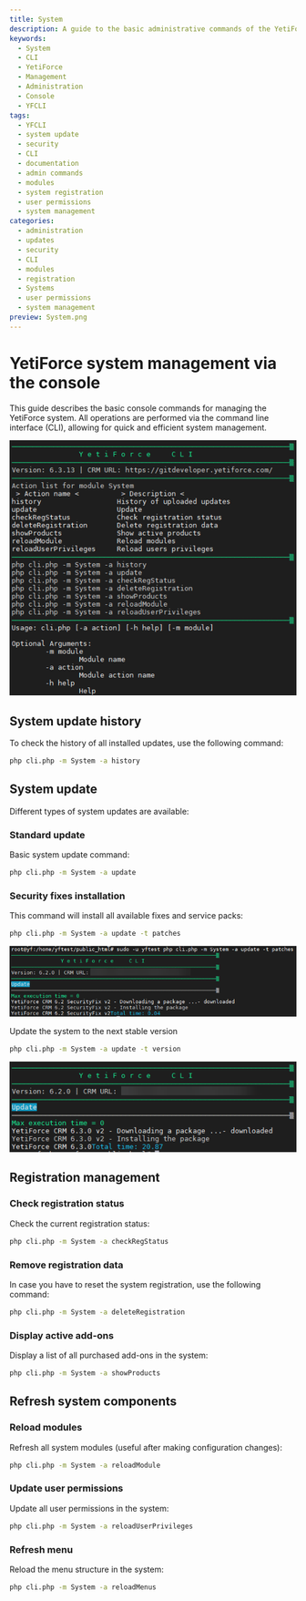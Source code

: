 ```yaml
---
title: System
description: A guide to the basic administrative commands of the YetiForce system
keywords:
  - System
  - CLI
  - YetiForce
  - Management
  - Administration
  - Console
  - YFCLI
tags:
  - YFCLI
  - system update
  - security
  - CLI
  - documentation
  - admin commands
  - modules
  - system registration
  - user permissions
  - system management
categories:
  - administration
  - updates
  - security
  - CLI
  - modules
  - registration
  - Systems
  - user permissions
  - system management
preview: System.png
---
```


# YetiForce system management via the console

This guide describes the basic console commands for managing the YetiForce system. All operations are performed via the command line interface (CLI), allowing for quick and efficient system management.

![System CLI](System.png)

## System update history

To check the history of all installed updates, use the following command:

```bash
php cli.php -m System -a history
```

## System update

Different types of system updates are available:

### Standard update

Basic system update command:

```bash
php cli.php -m System -a update
```

### Security fixes installation

This command will install all available fixes and service packs:

```bash
php cli.php -m System -a update -t patches
```

![System CLI](System-1.png)

Update the system to the next stable version

```bash
php cli.php -m System -a update -t version
```

![System CLI](System-2.png)

## Registration management

### Check registration status

Check the current registration status:

```bash
php cli.php -m System -a checkRegStatus
```

### Remove registration data

In case you have to reset the system registration, use the following command:

```bash
php cli.php -m System -a deleteRegistration
```

### Display active add-ons

Display a list of all purchased add-ons in the system:

```bash
php cli.php -m System -a showProducts
```

## Refresh system components

### Reload modules

Refresh all system modules (useful after making configuration changes):

```bash
php cli.php -m System -a reloadModule
```

### Update user permissions

Update all user permissions in the system:

```bash
php cli.php -m System -a reloadUserPrivileges
```

### Refresh menu

Reload the menu structure in the system:

```bash
php cli.php -m System -a reloadMenus
```
